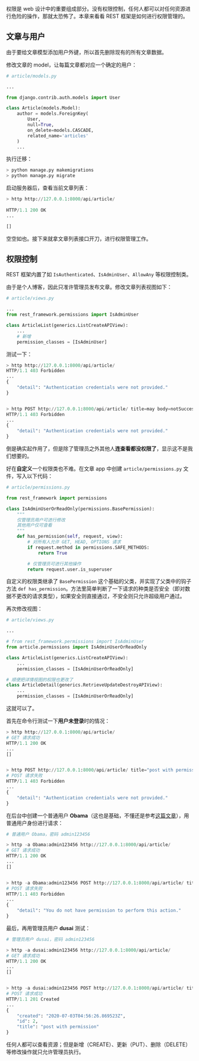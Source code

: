 权限是 web 设计中的重要组成部分。没有权限控制，任何人都可以对任何资源进行危险的操作，那就太恐怖了。本章来看看 REST 框架是如何进行权限管理的。

## 文章与用户

由于要给文章模型添加用户外键，所以首先删除现有的所有文章数据。

修改文章的 model，让每篇文章都对应一个确定的用户：

```python
# article/models.py

...

from django.contrib.auth.models import User

class Article(models.Model):
    author = models.ForeignKey(
        User, 
        null=True,
        on_delete=models.CASCADE, 
        related_name='articles'
    )
    ...
```

执行迁移：

```python
> python manage.py makemigrations
> python manage.py migrate
```

启动服务器后，查看当前文章列表：

```python
> http http://127.0.0.1:8000/api/article/
        
HTTP/1.1 200 OK
...

[]
```

空空如也。接下来就拿文章列表接口开刀，进行权限管理工作。

## 权限控制

REST 框架内置了如 `IsAuthenticated`、`IsAdminUser`、`AllowAny` 等权限控制类。

由于是个人博客，因此只准许管理员发布文章。修改文章列表视图如下：

```python
# article/views.py

...
from rest_framework.permissions import IsAdminUser

class ArticleList(generics.ListCreateAPIView):
    ...
    # 新增
    permission_classes = [IsAdminUser]
```

测试一下：

```python
> http http://127.0.0.1:8000/api/article/
HTTP/1.1 403 Forbidden
...
{
    "detail": "Authentication credentials were not provided."
}


> http POST http://127.0.0.1:8000/api/article/ title=may body=notSuccess
HTTP/1.1 403 Forbidden
...
{
    "detail": "Authentication credentials were not provided."
}
```

倒是确实起作用了，但是除了管理员之外其他人**连查看都没权限了**，显示这不是我们想要的。

好在**自定义**一个权限类也不难。在文章 app 中创建 `article/permissions.py` 文件，写入以下代码：

```python
# article/permissions.py

from rest_framework import permissions

class IsAdminUserOrReadOnly(permissions.BasePermission):
    """
    仅管理员用户可进行修改
    其他用户仅可查看
    """
    def has_permission(self, request, view):
        # 对所有人允许 GET, HEAD, OPTIONS 请求
        if request.method in permissions.SAFE_METHODS:
            return True

        # 仅管理员可进行其他操作
        return request.user.is_superuser
```

自定义的权限类继承了 `BasePermission` 这个基础的父类，并实现了父类中的钩子方法 `def has_permission`。方法里简单判断了一下请求的种类是否安全（即对数据不更改的请求类型），如果安全则直接通过，不安全则只允许超级用户通过。

再次修改视图：

```python
# article/views.py

...

# from rest_framework.permissions import IsAdminUser
from article.permissions import IsAdminUserOrReadOnly

class ArticleList(generics.ListCreateAPIView):
    ...
    permission_classes = [IsAdminUserOrReadOnly]

# 顺便把详情视图的权限也更改了
class ArticleDetail(generics.RetrieveUpdateDestroyAPIView):
    ...
    permission_classes = [IsAdminUserOrReadOnly]
```

这就可以了。

首先在命令行测试一下**用户未登录**时的情况：

```python
> http http://127.0.0.1:8000/api/article/
# GET 请求成功
HTTP/1.1 200 OK
...
[]


> http POST http://127.0.0.1:8000/api/article/ title="post with permission" body="new test"
# POST 请求失败
HTTP/1.1 403 Forbidden
...
{
    "detail": "Authentication credentials were not provided."
}
```

在后台中创建一个普通用户 **Obama**（这也是基础，不懂还是参考[这篇文章](https://www.dusaiphoto.com/article/detail/15/#superuser)），用普通用户身份进行请求：

```python
# 普通用户 Obama，密码 admin123456

> http -a Obama:admin123456 http://127.0.0.1:8000/api/article/
# GET 请求成功
HTTP/1.1 200 OK
...
[]


> http -a Obama:admin123456 POST http://127.0.0.1:8000/api/article/ title="post with permission" body="new test"
# POST 请求失败    
HTTP/1.1 403 Forbidden
...
{
    "detail": "You do not have permission to perform this action."
}
```

最后，再用管理员用户 **dusai** 测试：

```python
# 管理员用户 dusai，密码 admin123456

> http -a dusai:admin123456 http://127.0.0.1:8000/api/article/
# GET 请求成功
HTTP/1.1 200 OK
...
[]


> http -a dusai:admin123456 POST http://127.0.0.1:8000/api/article/ title="post with permission" body="new test"
# POST 请求成功
HTTP/1.1 201 Created
...
{
    "created": "2020-07-03T04:56:26.869523Z",
    "id": 2,
    "title": "post with permission"
}
```

任何人都可以查看资源；但是新增（CREATE）、更新（PUT）、删除（DELETE）等修改操作就只允许管理员执行。